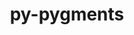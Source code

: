 ---
title: "py-pygments"
layout: cache
categories: [package, develop-2023-08-13]
meta: {"versions": ["2.15.1"], "compilers": ["apple-clang@=14.0.0", "gcc@=11.1.0", "gcc@=11.3.0"], "oss": ["ubuntu20.04", "ubuntu22.04", "ventura"], "platforms": ["darwin", "linux"], "targets": ["aarch64", "ppc64le", "x86_64_v3"], "stacks": ["data-vis-sdk", "e4s", "e4s-power", "ml-darwin-aarch64-mps", "ml-linux-x86_64-cpu", "ml-linux-x86_64-cuda", "root"], "num_specs": 9, "num_specs_by_stack": {"root": 9, "ml-darwin-aarch64-mps": 1, "e4s-power": 3, "data-vis-sdk": 1, "e4s": 3, "ml-linux-x86_64-cuda": 1, "ml-linux-x86_64-cpu": 1}}
spec_details: [{"hash": "ztzb2vbkkuhubxxf6hfqpbif7oghk57b", "compiler": "apple-clang@=14.0.0", "versions": ["2.15.1"], "os": "ventura", "platform": "darwin", "target": "aarch64", "variants": ["build_system=python_pip"], "stacks": ["root", "ml-darwin-aarch64-mps"], "size": "-", "tarball": "https://binaries.spack.io/releases/develop-2023-08-13/build_cache/darwin-ventura-aarch64/apple-clang-14.0.0/py-pygments-2.15.1/darwin-ventura-aarch64-apple-clang-14.0.0-py-pygments-2.15.1-ztzb2vbkkuhubxxf6hfqpbif7oghk57b.spack"}, {"hash": "e2jybv7xrhelryatt2g6e22rs5nivyey", "compiler": "gcc@=11.1.0", "versions": ["2.15.1"], "os": "ubuntu20.04", "platform": "linux", "target": "ppc64le", "variants": ["build_system=python_pip"], "stacks": ["e4s-power", "root"], "size": "-", "tarball": "https://binaries.spack.io/releases/develop-2023-08-13/build_cache/linux-ubuntu20.04-ppc64le/gcc-11.1.0/py-pygments-2.15.1/linux-ubuntu20.04-ppc64le-gcc-11.1.0-py-pygments-2.15.1-e2jybv7xrhelryatt2g6e22rs5nivyey.spack"}, {"hash": "yxmt3wdsoajvhkjc62mxbitwh3q24yw6", "compiler": "gcc@=11.1.0", "versions": ["2.15.1"], "os": "ubuntu20.04", "platform": "linux", "target": "ppc64le", "variants": ["build_system=python_pip"], "stacks": ["e4s-power", "root"], "size": "-", "tarball": "https://binaries.spack.io/releases/develop-2023-08-13/build_cache/linux-ubuntu20.04-ppc64le/gcc-11.1.0/py-pygments-2.15.1/linux-ubuntu20.04-ppc64le-gcc-11.1.0-py-pygments-2.15.1-yxmt3wdsoajvhkjc62mxbitwh3q24yw6.spack"}, {"hash": "6nwoapqg5ypkx4xpikhdn3ef7inic6u3", "compiler": "gcc@=11.1.0", "versions": ["2.15.1"], "os": "ubuntu20.04", "platform": "linux", "target": "ppc64le", "variants": ["build_system=python_pip"], "stacks": ["e4s-power", "root"], "size": "-", "tarball": "https://binaries.spack.io/releases/develop-2023-08-13/build_cache/linux-ubuntu20.04-ppc64le/gcc-11.1.0/py-pygments-2.15.1/linux-ubuntu20.04-ppc64le-gcc-11.1.0-py-pygments-2.15.1-6nwoapqg5ypkx4xpikhdn3ef7inic6u3.spack"}, {"hash": "ky52fvt6v5biecnykhhjibifrt3mqtt6", "compiler": "gcc@=11.1.0", "versions": ["2.15.1"], "os": "ubuntu20.04", "platform": "linux", "target": "x86_64_v3", "variants": ["build_system=python_pip"], "stacks": ["root", "data-vis-sdk"], "size": "-", "tarball": "https://binaries.spack.io/releases/develop-2023-08-13/build_cache/linux-ubuntu20.04-x86_64_v3/gcc-11.1.0/py-pygments-2.15.1/linux-ubuntu20.04-x86_64_v3-gcc-11.1.0-py-pygments-2.15.1-ky52fvt6v5biecnykhhjibifrt3mqtt6.spack"}, {"hash": "vpz5sqclvvrgl52ninpq5s7npqbzkegz", "compiler": "gcc@=11.1.0", "versions": ["2.15.1"], "os": "ubuntu20.04", "platform": "linux", "target": "x86_64_v3", "variants": ["build_system=python_pip"], "stacks": ["e4s", "root"], "size": "-", "tarball": "https://binaries.spack.io/releases/develop-2023-08-13/build_cache/linux-ubuntu20.04-x86_64_v3/gcc-11.1.0/py-pygments-2.15.1/linux-ubuntu20.04-x86_64_v3-gcc-11.1.0-py-pygments-2.15.1-vpz5sqclvvrgl52ninpq5s7npqbzkegz.spack"}, {"hash": "ks5cwg2e7dlg6lrtwg274bnmjm4ahmdq", "compiler": "gcc@=11.1.0", "versions": ["2.15.1"], "os": "ubuntu20.04", "platform": "linux", "target": "x86_64_v3", "variants": ["build_system=python_pip"], "stacks": ["e4s", "root"], "size": "-", "tarball": "https://binaries.spack.io/releases/develop-2023-08-13/build_cache/linux-ubuntu20.04-x86_64_v3/gcc-11.1.0/py-pygments-2.15.1/linux-ubuntu20.04-x86_64_v3-gcc-11.1.0-py-pygments-2.15.1-ks5cwg2e7dlg6lrtwg274bnmjm4ahmdq.spack"}, {"hash": "qqxugzw4hwja4f6oulafebqsld7574xp", "compiler": "gcc@=11.1.0", "versions": ["2.15.1"], "os": "ubuntu20.04", "platform": "linux", "target": "x86_64_v3", "variants": ["build_system=python_pip"], "stacks": ["e4s", "root"], "size": "-", "tarball": "https://binaries.spack.io/releases/develop-2023-08-13/build_cache/linux-ubuntu20.04-x86_64_v3/gcc-11.1.0/py-pygments-2.15.1/linux-ubuntu20.04-x86_64_v3-gcc-11.1.0-py-pygments-2.15.1-qqxugzw4hwja4f6oulafebqsld7574xp.spack"}, {"hash": "x362clut72tirlnjxf5elxyzhvgaswwa", "compiler": "gcc@=11.3.0", "versions": ["2.15.1"], "os": "ubuntu22.04", "platform": "linux", "target": "x86_64_v3", "variants": ["build_system=python_pip"], "stacks": ["root", "ml-linux-x86_64-cuda", "ml-linux-x86_64-cpu"], "size": "-", "tarball": "https://binaries.spack.io/releases/develop-2023-08-13/build_cache/linux-ubuntu22.04-x86_64_v3/gcc-11.3.0/py-pygments-2.15.1/linux-ubuntu22.04-x86_64_v3-gcc-11.3.0-py-pygments-2.15.1-x362clut72tirlnjxf5elxyzhvgaswwa.spack"}]
---